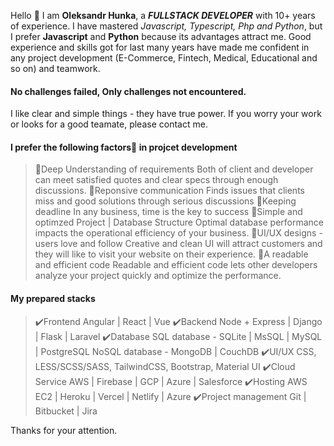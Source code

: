Hello 👋
I am **Oleksandr Hunka**, a ***FULLSTACK DEVELOPER*** with 10+ years of experience. I have mastered _Javascript, Typescript, Php and Python_, but I prefer **Javascript** and **Python** because its advantages attract me. Good experience and skills got for last many years have made me confident in any project development (E-Commerce, Fintech, Medical, Educational and so on) and teamwork. 
#### No challenges failed, Only challenges not encountered. 
I like clear and simple things - they have true power. If you worry your work or looks for a good teamate, please contact me.

#### I prefer the following factors🚀 in projcet development
>🌟Deep Understanding of requirements 
 Both of client and developer can meet satisfied quotes and clear specs through enough discussions.
 🌟Reponsive communication
 Finds issues that clients miss and good solutions through serious discussions
 🌟Keeping deadline
 In any business, time is the key to success
 🌟Simple and optimzed Project | Database Structure
 Optimal database performance impacts the operational efficiency of your business.
 🌟UI/UX designs - users love and follow
 Creative and clean UI will attract customers and they will like to visit your website on their experience.
 🌟A readable and efficient code
 Readable and efficient code lets other developers analyze your project quickly and optimize the performance.

#### My prepared stacks
>✔️Frontend
  Angular | React | Vue
✔️Backend
  Node + Express | Django | Flask | Laravel
✔️Database
  SQL database - SQLite | MsSQL | MySQL | PostgreSQL
  NoSQL database - MongoDB | CouchDB 
✔️UI/UX
  CSS, LESS/SCSS/SASS, TailwindCSS, Bootstrap, Material UI
✔️Cloud Service
  AWS | Firebase | GCP | Azure | Salesforce
✔️Hosting
  AWS EC2 | Heroku | Vercel | Netlify | Azure 
✔️Project management
  Git | Bitbucket | Jira

Thanks for your attention.
